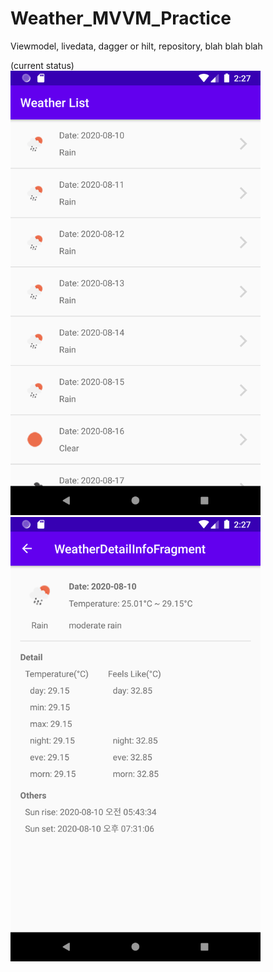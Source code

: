 # Weather_MVVM_Practice
Viewmodel, livedata, dagger or hilt, repository, blah blah blah

(current status) <br />
<img src="https://github.com/DJDrama/Weather_MVVM_Practice/blob/master/image/1.png" width="400"><br />
<img src="https://github.com/DJDrama/Weather_MVVM_Practice/blob/master/image/2.png" width="400">
